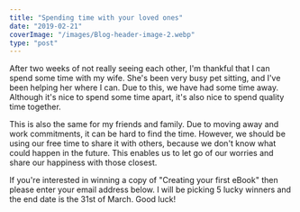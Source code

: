 ```yaml
---
title: "Spending time with your loved ones"
date: "2019-02-21"
coverImage: "/images/Blog-header-image-2.webp"
type: "post"
---
```


After two weeks of not really seeing each other, I'm thankful that I can spend some time with my wife. She's been very busy pet sitting, and I've been helping her where I can. Due to this, we have had some time away. Although it's nice to spend some time apart, it's also nice to spend quality time together.

This is also the same for my friends and family. Due to moving away and work commitments, it can be hard to find the time. However, we should be using our free time to share it with others, because we don't know what could happen in the future. This enables us to let go of our worries and share our happiness with those closest.

If you're interested in winning a copy of "Creating your first eBook" then please enter your email address below. I will be picking 5 lucky winners and the end date is the 31st of March. Good luck!
